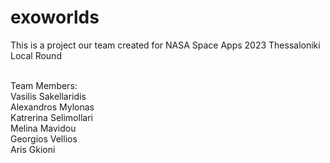 # exoworlds
This is a project our team created for NASA Space Apps 2023 Thessaloniki Local Round<br /><br />

Team Members:<br />
Vasilis Sakellaridis<br />
Alexandros Mylonas<br />
Katrerina Selimollari<br />
Melina Mavidou<br />
Georgios Vellios<br />
Aris Gkioni
